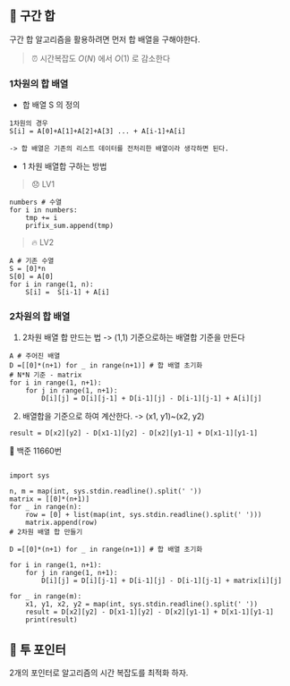 ## 📌 구간 합
구간 합 알고리즘을 활용하려면 먼저 합 배열을 구해야한다.

> ⏰ 시간복잡도
$O(N)$ 에서 $O(1)$ 로 감소한다

### 1차원의 합 배열
- 합 배열 S 의 정의
```
1차원의 경우
S[i] = A[0]+A[1]+A[2]+A[3] ... + A[i-1]+A[i]

-> 합 배열은 기존의 리스트 데이터를 전처리한 배열이라 생각하면 된다.
```
- 1 차원 배열합 구하는 방법
> 😞 LV1

```
numbers # 수열
for i in numbers:
    tmp += i
    prifix_sum.append(tmp)
```

> 🔥 LV2
```
A # 기존 수열
S = [0]*n
S[0] = A[0]
for i in range(1, n):
    S[i] =  S[i-1] + A[i]
```

### 2차원의 합 배열
1. 2차원 배열 합 만드는 법 -> (1,1) 기준으로하는 배열합 기준을 만든다
```
A # 주어진 배열
D =[[0]*(n+1) for _ in range(n+1)] # 합 배열 초기화
# N*N 기준 - matrix
for i in range(1, n+1):
    for j in range(1, n+1):
        D[i][j] = D[i][j-1] + D[i-1][j] - D[i-1][j-1] + A[i][j]

```
2. 배열합을 기준으로 하여 계산한다.  -> (x1, y1)~(x2, y2)


```
result = D[x2][y2] - D[x1-1][y2] - D[x2][y1-1] + D[x1-1][y1-1]
```

📑 백준 11660번
```

import sys

n, m = map(int, sys.stdin.readline().split(' '))
matrix = [[0]*(n+1)]
for _ in range(n):
    row = [0] + list(map(int, sys.stdin.readline().split(' ')))
    matrix.append(row)
# 2차원 배열 합 만들기

D =[[0]*(n+1) for _ in range(n+1)] # 합 배열 초기화

for i in range(1, n+1):
    for j in range(1, n+1):
        D[i][j] = D[i][j-1] + D[i-1][j] - D[i-1][j-1] + matrix[i][j]

for _ in range(m):
    x1, y1, x2, y2 = map(int, sys.stdin.readline().split(' '))
    result = D[x2][y2] - D[x1-1][y2] - D[x2][y1-1] + D[x1-1][y1-1]
    print(result)
```

## 📌 투 포인터
2개의 포인터로 알고리즘의 시간 복잡도를 최적화 하자.
